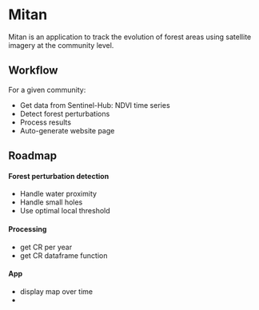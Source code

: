 # Mitan

Mitan is an application to track the evolution of forest areas 
using satellite imagery at the community level.

## Workflow

For a given community:

- Get data from Sentinel-Hub: NDVI time series
- Detect forest perturbations
- Process results
- Auto-generate website page

## Roadmap

#### Forest perturbation detection

- Handle water proximity
- Handle small holes
- Use optimal local threshold

#### Processing

- get CR per year
- get CR dataframe function

#### App

- display map over time
- 
